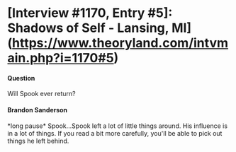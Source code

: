 # [Interview #1170, Entry #5]: Shadows of Self - Lansing, MI](https://www.theoryland.com/intvmain.php?i=1170#5)

#### Question

Will Spook ever return?

#### Brandon Sanderson

\*long pause\* Spook...Spook left a lot of little things around. His influence is in a lot of things. If you read a bit more carefully, you'll be able to pick out things he left behind.

